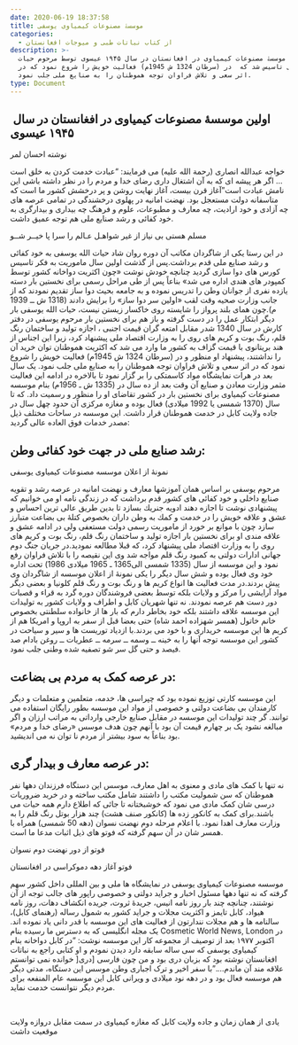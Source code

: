 ```yaml
---
date: 2020-06-19 18:37:58
title: موسسۀ مصنوعات کیمیاوی یوسفی
categories:
  - از کتاب نباتات طبی و میوجات افغانستان
description: >-
  اولین موسسۀ مصنوعات کیمیاوی در افغانستان در سال ۱۹۴۵ عیسوی توسط مرحوم حیات
  الله یوسفی تاسیس شد که  در (سرطان 1324 ش 1945م) فعالیت خویش را شروع نمود كه در
  اثر سعی و تلاش فراوان توجه هموطنان را به صنایع ملی جلب نمود.
type: Document
---
```


## &nbsp;اولین موسسۀ مصنوعات کیمیاوی در افغانستان در سال ۱۹۴۵ عیسوی

نوشته احسان لمر

خواجه عبدالله انصاری (رحمة الله علیه) می فرمایند: “عبادت خدمت کردن به خلق است … اگر هر پیشه ای که به آن اشتغال داری رضای خدا و مردم را در نظر داشته باشی این نامش عبادت است”آغاز قرن بیست، آغاز نهایت روشن و پر درخشش کشور ما است که متاسفانه دولت مستعجل بود. نهضت امانیه در پهلوی درخشندگی در تمامی عرصه های چه آزادی و خود ارادیت، چه معارف و مطبوعات، علوم و فرهنگ چه بیداری و بیدارگری به خود کفائی و رشد صنایع ملی هم توجه عمیق داشت.

مسلم هستی بی نیاز از غیر شواهـل عـالم را سرا پا خیــر شــو

در این رستا یکی از شاگردان مکاتب آن دوره روان شاد حیات الله یوسفی به خود کفائی و رشد صنایع ملی قدم برداشت.پس از گذشت اولین سال ماموریت به فکر تاسیس کورس های دوا سازی گردید چنانچه خودش نوشت &laquo;چون اکثریت دواخانه کشور توسط کمپودر های هندی اداره می شد&raquo; بناعاً پس از طی مراحل رسمی برای نخستین بار دسته یازده نفری از جوانان وطن را تدریس نموده و به جامعه بحیث دوا ساز تقدیم نمودند که از جانب وزارت صحیه وقت لقب &laquo;اولین سر دوا ساز&raquo; را برایش دادند (1318 ش ــ 1939 م).چون همای بلند پرواز را شایسته روی خاکسار زیستن نیست، حیات الله یوسفی بار دیگر ابتکار عمل را در دست گرفته و باز هم برای نخستین بار مرحوم یوسفی در دفتر کارش در سال 1340 شدر مقابل امتعه گران قیمت اجنبی ، اجازه تولید و ساختمان رنگ قلم، رنگ بوت و كریم های روی را به وزارت اقتصاد ملی پیشنهاد كرد، زیرا این اجناس از هند بریتانوی با قیمت گزاف به كشور ما وارد می شد كه اكثریت هموطنان توان خرید آن را نداشتند، پیشنهاد او منظور و در (سرطان 1324 ش 1945م) فعالیت خویش را شروع نمود كه در اثر سعی و تلاش فراوان توجه هموطنان را به صنایع ملی جلب نمود. یک سال بعد در هرات نمایشگاه مواد كاسمتكی را بر گزار نمود تا بالاخره در ادامه این فعالیت مثمر وزارت معادن و صنایع آن وقت بعد از ده سال در (1335 ش ـ 1956م) بنام موسسه مصنوعات کیمیاوی برای نخستین بار در كشور تقاضای او را منظور و رسمیت داد. که تا سال (1370 شمسی یا 1992 میلادی) فعال بوده و مغازه مركزی آن حدود چهل سال در جاده ولایت كابل در خدمت هموطنان قرار داشت. این موسسه در ساحات مختلف ذیل مصدر خدمات فوق العاده عالی گردید:

## رشد صنایع ملی در جهت خود کفائی وطن:

نمونۀ از اعلان موسسه مصنوعات کیمیاوی یوسفی

مرحوم یوسفی بر اساس همان آموزشها معارف و نهضت امانیه در عرصه رشد و تقویه صنایع داخلی و خود کفائی های کشور قدم برداشت که در زندگی نامه او می خوانیم که پیشنهادی نوشت تا اجازه دهند ادویه جنریك بسازد تا بدین طریق عالی ترین احساس و عشق و علاقه خویش را در خدمت و كمك به وطن داران بخصوص كتلۀ بی بضاعت متبارز سازد چون با موانع بر خورد از ماموریت رسمی دولت مستعفی ولی در ادامه عشق و علاقه مندی او برای نخستین بار اجازه تولید و ساختمان رنگ قلم، رنگ بوت و كریم های روی را به وزارت اقتصاد ملی پیشنهاد كرد، که قبلا مطالعه نمودید.در جریان جنگ دوم جهانی ادارات دولتی به کمبود رنگ قلم مواجه شد وی این نقیصه را با تلاش فراوان رفع نمود و این موسسه از سال (1335 شمسی الی1365 ـ 1965 میلادی 1986) تحت اداره خود وی فعال بوده و شش سال دیگر را یکی نمونۀ از اعلان موسسه از شاگردان وی پیش بردند.در مدت فعالیت ها انواع کریم ها و رنگ بوت و رنگ قلم کلونیا و بعضی دیگر مواد آرایشی را مرکز و ولایات بلکه توسط بعضی فروشندگان دوره گرد به قراء و قصبات دور دست هم عرصه نمودند. نه تنها شهریان کابل و اطراف و ولایات کشور به تولیدات این موسسه علاقه داشتند بلکه خود بخاطر دارم که بار ها از خانواده سلطنتی بخصوص خانم خاتول (همسر شهزاده احمد شاه) حتی بعضا قبل از سفر به اروپا و امریکا هم از کریم ها این موسسه خریداری و با خود می بردند.با ازدیاد توریست ها و سیر و سیاحت در کشور این موسسه توجه آنها را به خینه ــ وسمه ــ سرمه ــ عطریات ــ روغن بادام صد فیصد و حتی گل سر شو تصفیه شده وطنی جلب نمود.

## در عرصه کمک به مردم بی بضاعت:

این موسسه کارتی توزیع نموده بود که چپراسی ها، خدمه، متعلمین و متعلمات و دیگر کارمندان بی بضاعت دولتی و خصوصی از مواد این موسسه بطور رایگان استفاده می توانند. گر چند تولیدات این موسسه در مقابل صنایع خارجی وارداتی به مراتب ارزان و اگر مبالغه نشود یک بر چهارم قیمت آن بود با آنهم چون هدف موسس &laquo;رضای خدا و مردم&raquo; بود بناعاً به سود بیشتر از مردم نا توان نه می اندیشید.

## در عرصه معارف و بیدار گری:

نه تنها با کمک های مادی و معنوی به اهل معارف، موسس این دستگاه فرزندان دهها نفر هموطنان که سن شمولیت مکتب را داشتند شامل مکتب ساخته و در خرید ضروریات درسی شان کمک مادی می نمود که خوشبختانه تا جائی که اطلاع دارم همه حیات می باشند.برای کمک به کانکور زده ها (کانکور صنف هشت) چند هزار بوتل رنگ قلم را به وزارت معارف اهدا نمود. با اعلام مرحله دوم نهضت نسوان (دهه 50 شمسی) همراه با همسر شان در آن سهم گرفته که فوتو های ذیل اثبات مدعا ما است.

فوتو از دور نهضت دوم نسوان

فوتو آغاز دهه دموکراسی در افغانستان

موسسه مصنوعات کیمیاوی یوسفی در نمایشگاه ها ملی و بین المللی داخل کشور سهم گرفته که نه تنها دهها مسئول اخبار و جراید دولتی و خصوصی راپور های جالب توجه از آن نوشتند، چنانچه چند بار روز نامه انیس، جریدۀ ثروت، جریده انکشاف دهات، روز نامه هیواد، کابل تایمز و اکثریت مجلات و جراید کشور به شمول رساله (رهنمای کابل)، سالنامه ها و هم مجلات نندارتون از فعالیت های این موسسه با قدر دانی یاد نموده اند. یک مجله انگلیسی که به دسترس ما رسیده بنام Cosmetic World News, London در اکتوبر ۱۹۷۷ بعد از توصیف از مجموعه كار این موسسه نوشت: “در كابل دواخانه بنام کیمیاوی یوسفی كه سی ساله سابقه دارد دیدن نمودم و او كتابی راجع به نباتات افغانستان نوشته بود كه بزبان دری بود و من چون فارسی \[دری\[ خوانده نمی توانستم علاقه مند آن ماندم….”با سفر اخیر و ترک اجباری وطن موسس این دستگاه، مدتی دیگر هم موسسه فعال بود و در دهه نود میلادی و ویرانی کابل این موسسه عام المنفعه برای مردم دیگر نتوانست خدمت نماید.

&nbsp;

یادی از همان زمان و جاده ولایت کابل که مغازه کیمیاوی در سمت مقابل دروازه ولایت موقعیت داشت